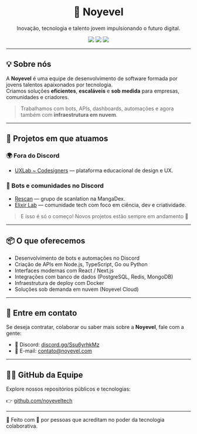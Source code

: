 <h1 align="center">🌟 Noyevel</h1>

<p align="center">
  Inovação, tecnologia e talento jovem impulsionando o futuro digital.
</p>

<p align="center">
  <img src="https://img.shields.io/badge/solu%C3%A7%C3%B5es-digitais-8b5cf6?style=for-the-badge">
  <img src="https://img.shields.io/badge/dispon%C3%ADvel%20para%20projetos-sim-22c55e?style=for-the-badge">
  <img src="https://img.shields.io/badge/contato-contato@noyevel.com-blue?style=for-the-badge">
</p>

---

## 💡 Sobre nós

A **Noyevel** é uma equipe de desenvolvimento de software formada por jovens talentos apaixonados por tecnologia.  
Criamos soluções **eficientes**, **escaláveis** e **sob medida** para empresas, comunidades e criadores.

> Trabalhamos com bots, APIs, dashboards, automações e agora também com **infraestrutura em nuvem**.

---

## 🚀 Projetos em que atuamos

### 🌍 Fora do Discord

- [UXLab ~ Codesigners](https://www.codesigners.ai/) — plataforma educacional de design e UX.

### 💬 Bots e comunidades no Discord

- [Rescan](https://mangadex.org/group/b74b061e-f5a7-4245-8afa-1d7350dee3c8/rescan) — grupo de scanlation na MangaDex.
- [Elixir Lab](https://discord.gg/elixirlab) — comunidade tech com foco em ciência, dev e criatividade.

> E isso é só o começo! Novos projetos estão sempre em andamento 🚧

---

## 📦 O que oferecemos

- Desenvolvimento de bots e automações no Discord
- Criação de APIs em Node.js, TypeScript, Go ou Python
- Interfaces modernas com React / Next.js
- Integrações com banco de dados (PostgreSQL, Redis, MongoDB)
- Infraestrutura de deploy com Docker
- Soluções sob demanda em nuvem (Noyevel Cloud)

---

## 🤝 Entre em contato

Se deseja contratar, colaborar ou saber mais sobre a **Noyevel**, fale com a gente:

- 💬 Discord: [discord.gg/Ssu6yrhkMz](https://discord.gg/Ssu6yrhkMz)
- 📧 E-mail: [contato@noyevel.com](mailto:contato@noyevel.com)

---

## 🧑‍💻 GitHub da Equipe

Explore nossos repositórios públicos e tecnologias:

👉 [github.com/noyeveltech](https://github.com/noyeveltech)

---

📍 Feito com 💜 por pessoas que acreditam no poder da tecnologia colaborativa.
